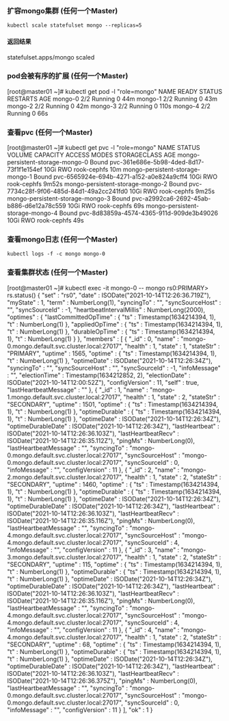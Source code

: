 ### 扩容mongo集群 (任何一个Master)
```shell script
kubectl scale statefulset mongo --replicas=5

```

#### 返回结果
statefulset.apps/mongo scaled

### pod会被有序的扩展 (任何一个Master)
[root@master01 ~]# kubectl get pod -l "role=mongo"
NAME                             READY   STATUS             RESTARTS   AGE
mongo-0                          2/2     Running            0          44m
mongo-1                          2/2     Running            0          43m
mongo-2                          2/2     Running            0          42m
mongo-3                          2/2     Running            0          110s
mongo-4                          2/2     Running            0          66s


### 查看pvc (任何一个Master)
[root@master01 ~]# kubectl get pvc -l "role=mongo"
NAME                               STATUS   VOLUME                                     CAPACITY   ACCESS MODES   STORAGECLASS   AGE
mongo-persistent-storage-mongo-0   Bound    pvc-361e686e-5b98-4ded-8d17-73f1f1e154ef   10Gi       RWO            rook-cephfs    10m
mongo-persistent-storage-mongo-1   Bound    pvc-6565924e-694b-4271-a152-a0e824a9cff4   10Gi       RWO            rook-cephfs    9m52s
mongo-persistent-storage-mongo-2   Bound    pvc-7734c28f-9f06-485d-84d1-49a2cc241fd0   10Gi       RWO            rook-cephfs    9m25s
mongo-persistent-storage-mongo-3   Bound    pvc-a2992ca6-2692-45ab-b886-d6e12a78c559   10Gi       RWO            rook-cephfs    69s
mongo-persistent-storage-mongo-4   Bound    pvc-8d83859a-4574-4365-911d-909de3b49026   10Gi       RWO            rook-cephfs    49s

### 查看mongo日志 (任何一个Master)
```shell script
kubectl logs -f -c mongo mongo-0

```

### 查看集群状态 (任何一个Master)
[root@master01 ~]# kubectl exec -it mongo-0 -- mongo
rs0:PRIMARY> rs.status()
{
        "set" : "rs0",
        "date" : ISODate("2021-10-14T12:26:36.719Z"),
        "myState" : 1,
        "term" : NumberLong(1),
        "syncingTo" : "",
        "syncSourceHost" : "",
        "syncSourceId" : -1,
        "heartbeatIntervalMillis" : NumberLong(2000),
        "optimes" : {
                "lastCommittedOpTime" : {
                        "ts" : Timestamp(1634214394, 1),
                        "t" : NumberLong(1)
                },
                "appliedOpTime" : {
                        "ts" : Timestamp(1634214394, 1),
                        "t" : NumberLong(1)
                },
                "durableOpTime" : {
                        "ts" : Timestamp(1634214394, 1),
                        "t" : NumberLong(1)
                }
        },
        "members" : [
                {
                        "_id" : 0,
                        "name" : "mongo-0.mongo.default.svc.cluster.local:27017",
                        "health" : 1,
                        "state" : 1,
                        "stateStr" : "PRIMARY",
                        "uptime" : 1565,
                        "optime" : {
                                "ts" : Timestamp(1634214394, 1),
                                "t" : NumberLong(1)
                        },
                        "optimeDate" : ISODate("2021-10-14T12:26:34Z"),
                        "syncingTo" : "",
                        "syncSourceHost" : "",
                        "syncSourceId" : -1,
                        "infoMessage" : "",
                        "electionTime" : Timestamp(1634212852, 2),
                        "electionDate" : ISODate("2021-10-14T12:00:52Z"),
                        "configVersion" : 11,
                        "self" : true,
                        "lastHeartbeatMessage" : ""
                },
                {
                        "_id" : 1,
                        "name" : "mongo-1.mongo.default.svc.cluster.local:27017",
                        "health" : 1,
                        "state" : 2,
                        "stateStr" : "SECONDARY",
                        "uptime" : 1501,
                        "optime" : {
                                "ts" : Timestamp(1634214394, 1),
                                "t" : NumberLong(1)
                        },
                        "optimeDurable" : {
                                "ts" : Timestamp(1634214394, 1),
                                "t" : NumberLong(1)
                        },
                        "optimeDate" : ISODate("2021-10-14T12:26:34Z"),
                        "optimeDurableDate" : ISODate("2021-10-14T12:26:34Z"),
                        "lastHeartbeat" : ISODate("2021-10-14T12:26:36.103Z"),
                        "lastHeartbeatRecv" : ISODate("2021-10-14T12:26:35.112Z"),
                        "pingMs" : NumberLong(0),
                        "lastHeartbeatMessage" : "",
                        "syncingTo" : "mongo-0.mongo.default.svc.cluster.local:27017",
                        "syncSourceHost" : "mongo-0.mongo.default.svc.cluster.local:27017",
                        "syncSourceId" : 0,
                        "infoMessage" : "",
                        "configVersion" : 11
                },
                {
                        "_id" : 2,
                        "name" : "mongo-2.mongo.default.svc.cluster.local:27017",
                        "health" : 1,
                        "state" : 2,
                        "stateStr" : "SECONDARY",
                        "uptime" : 1460,
                        "optime" : {
                                "ts" : Timestamp(1634214394, 1),
                                "t" : NumberLong(1)
                        },
                        "optimeDurable" : {
                                "ts" : Timestamp(1634214394, 1),
                                "t" : NumberLong(1)
                        },
                        "optimeDate" : ISODate("2021-10-14T12:26:34Z"),
                        "optimeDurableDate" : ISODate("2021-10-14T12:26:34Z"),
                        "lastHeartbeat" : ISODate("2021-10-14T12:26:36.103Z"),
                        "lastHeartbeatRecv" : ISODate("2021-10-14T12:26:35.116Z"),
                        "pingMs" : NumberLong(0),
                        "lastHeartbeatMessage" : "",
                        "syncingTo" : "mongo-4.mongo.default.svc.cluster.local:27017",
                        "syncSourceHost" : "mongo-4.mongo.default.svc.cluster.local:27017",
                        "syncSourceId" : 4,
                        "infoMessage" : "",
                        "configVersion" : 11
                },
                {
                        "_id" : 3,
                        "name" : "mongo-3.mongo.default.svc.cluster.local:27017",
                        "health" : 1,
                        "state" : 2,
                        "stateStr" : "SECONDARY",
                        "uptime" : 115,
                        "optime" : {
                                "ts" : Timestamp(1634214394, 1),
                                "t" : NumberLong(1)
                        },
                        "optimeDurable" : {
                                "ts" : Timestamp(1634214394, 1),
                                "t" : NumberLong(1)
                        },
                        "optimeDate" : ISODate("2021-10-14T12:26:34Z"),
                        "optimeDurableDate" : ISODate("2021-10-14T12:26:34Z"),
                        "lastHeartbeat" : ISODate("2021-10-14T12:26:36.103Z"),
                        "lastHeartbeatRecv" : ISODate("2021-10-14T12:26:35.116Z"),
                        "pingMs" : NumberLong(0),
                        "lastHeartbeatMessage" : "",
                        "syncingTo" : "mongo-4.mongo.default.svc.cluster.local:27017",
                        "syncSourceHost" : "mongo-4.mongo.default.svc.cluster.local:27017",
                        "syncSourceId" : 4,
                        "infoMessage" : "",
                        "configVersion" : 11
                },
                {
                        "_id" : 4,
                        "name" : "mongo-4.mongo.default.svc.cluster.local:27017",
                        "health" : 1,
                        "state" : 2,
                        "stateStr" : "SECONDARY",
                        "uptime" : 68,
                        "optime" : {
                                "ts" : Timestamp(1634214394, 1),
                                "t" : NumberLong(1)
                        },
                        "optimeDurable" : {
                                "ts" : Timestamp(1634214394, 1),
                                "t" : NumberLong(1)
                        },
                        "optimeDate" : ISODate("2021-10-14T12:26:34Z"),
                        "optimeDurableDate" : ISODate("2021-10-14T12:26:34Z"),
                        "lastHeartbeat" : ISODate("2021-10-14T12:26:36.103Z"),
                        "lastHeartbeatRecv" : ISODate("2021-10-14T12:26:36.375Z"),
                        "pingMs" : NumberLong(0),
                        "lastHeartbeatMessage" : "",
                        "syncingTo" : "mongo-0.mongo.default.svc.cluster.local:27017",
                        "syncSourceHost" : "mongo-0.mongo.default.svc.cluster.local:27017",
                        "syncSourceId" : 0,
                        "infoMessage" : "",
                        "configVersion" : 11
                }
        ],
        "ok" : 1
}
